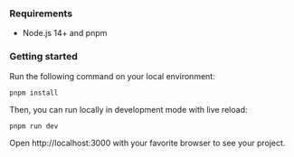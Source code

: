 ### Requirements

- Node.js 14+ and pnpm

### Getting started

Run the following command on your local environment:

```shell
pnpm install
```

Then, you can run locally in development mode with live reload:

```shell
pnpm run dev
```

Open http://localhost:3000 with your favorite browser to see your project.

